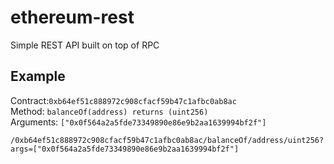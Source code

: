 # ethereum-rest
Simple REST API built on top of RPC

## Example

Contract:`0xb64ef51c888972c908cfacf59b47c1afbc0ab8ac`<br>
Method: `balanceOf(address) returns (uint256)`<br>
Arguments: `["0x0f564a2a5fde73349890e86e9b2aa1639994bf2f"]`

```
/0xb64ef51c888972c908cfacf59b47c1afbc0ab8ac/balanceOf/address/uint256?args=["0x0f564a2a5fde73349890e86e9b2aa1639994bf2f"]
```
